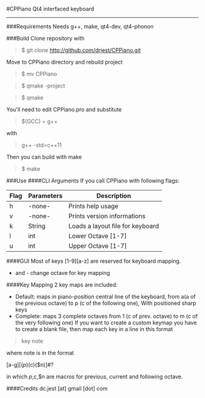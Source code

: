 #CPPiano
Qt4 interfaced keyboard

---

###Requirements
Needs g++, make, qt4-dev, qt4-phonon

###Build
Clone repository with 
> $ git clone http://github.com/drjest/CPPiano.git

Move to CPPiano directory and rebuild project
> $ mv CPPiano

> $ qmake -project

> $ qmake

You'll need to edit CPPiano.pro and substitute 
> $(GCC) = g++ 

with

> g++ -std=c++11

Then you can build with make
> $ make

###Use
####CLI Arguments
If you call CPPiano with following flags:

Flag | Parameters | Description 
---- | ---------- | -----------
h    | -none-     | Prints help usage
v    | -none-     | Prints version informations
k    | String     | Loads a layout file for keyboard
l    | int        | Lower Octave [1-7]
u    | int        | Upper Octave [1-7]

####GUI
Most of keys [1-9][a-z] are reserved for keyboard mapping.
+ and - change octave for key mapping

####Key Mapping
2 key maps are included:
- Default: maps in piano-position central line of the keyboard, from a(a of the previous octave) to p (c of the following one), With positioned sharp keys
- Complete: maps 3 complete octaves from 1 (c of prev. octave) to m (c of the very following one)
If you want to create a custom keymap you have to create a blank file, then map each key in a line in this format
> key note

where note is in the format

[a-g][($p)($c)($n)]#?

in which $p,$c,$n are macros for previous, current and following octave. 

####Credits
dc.jest [at] gmail [dot] com